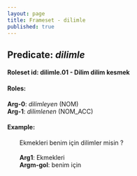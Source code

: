 ```yaml
---
layout: page
title: Frameset - dilimle
published: true
---
```

<h2>Predicate: <i>dilimle</i></h2>
<h4>Roleset id: dilimle.01 - Dilim dilim kesmek<br>
<h4>Roles:</h4>
<b>Arg-0</b>: <i>dilimleyen</i>  (NOM) <br>
<b>Arg-1</b>: <i>dilimlenen</i>  (NOM_ACC) <br>
<h4>Example:</h4>
&emsp;&emsp;Ekmekleri benim için dilimler misin ?<br><br>
&emsp;&emsp;<b>Arg1</b>:  Ekmekleri<br>
&emsp;&emsp;<b>Argm-gol</b>:  benim için<br>

